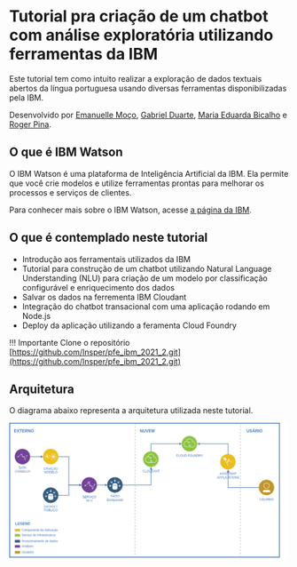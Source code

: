 # Tutorial pra criação de um chatbot com análise exploratória utilizando ferramentas da IBM 

<!-- ## Exploração de dados textuais abertos usando IBM Watson -->

Este tutorial tem como intuito realizar a exploração de dados textuais abertos da língua portuguesa usando diversas ferramentas disponibilizadas pela IBM.  

Desenvolvido por [Emanuelle Moço](https://github.com/emanuellemoco), [Gabriel Duarte](https://github.com/), [Maria Eduarda Bicalho](https://github.com/) e [Roger Pina](https://github.com/rogerpina2).


## O que é IBM Watson

O IBM Watson é uma plataforma de Inteligência Artificial da IBM. Ela permite que você crie modelos e utilize ferramentas prontas para melhorar os processos e serviços de clientes.

Para conhecer mais sobre o IBM Watson, acesse [a página da IBM](https://www.ibm.com/br-pt/watson).

## O que é contemplado neste tutorial
* Introdução aos ferramentais utilizados da IBM 
* Tutorial para construção de um chatbot utilizando Natural Language Understanding (NLU) para criação de um modelo por classificação configurável e enriquecimento dos dados 
* Salvar os dados na ferrementa IBM Cloudant
* Integração do chatbot transacional com uma aplicação rodando em Node.js
* Deploy da aplicação utilizando a feramenta Cloud Foundry

!!! Importante
    Clone o repositório [https://github.com/Insper/pfe_ibm_2021_2.git](https://github.com/Insper/pfe_ibm_2021_2.git) 


## Arquitetura
O diagrama abaixo representa a arquitetura utilizada neste tutorial.   

    
![](imagens/diagrama.png)




<!-- 
## Commands

* `mkdocs new [dir-name]` - Create a new project.
* `mkdocs serve` - Start the live-reloading docs server.
* `mkdocs build` - Build the documentation site.
* `mkdocs -h` - Print help message and exit.

## Project layout

    mkdocs.yml    # The configuration file.
    docs/
        index.md  # The documentation homepage.
        ...       # Other markdown pages, images and other files. -->




<!-- tips do admotion
https://squidfunk.github.io/mkdocs-material/reference/admonitions/#inline-blocks 
-->
